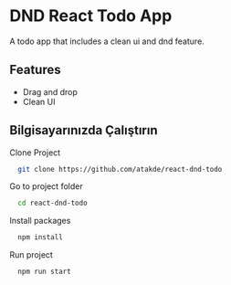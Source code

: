 
# DND React Todo App

A todo app that includes a clean ui and dnd feature.
## Features

- Drag and drop
- Clean UI

  
## Bilgisayarınızda Çalıştırın

Clone Project

```bash
  git clone https://github.com/atakde/react-dnd-todo
```

Go to project folder

```bash
  cd react-dnd-todo
```

Install packages

```bash
  npm install
```

Run project

```bash
  npm run start
```
